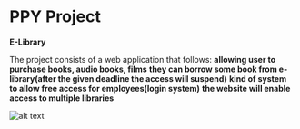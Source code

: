 # PPY Project

**E-Library**

The project consists of a web application that follows:
**allowing user to purchase books, audio books, films**
**they can borrow some book from e-library(after the given deadline the access will suspend)**
**kind of system to allow free access for employees(login system)**
**the website will enable access to multiple libraries**

![alt text](https://pomoc.unicloud.pl/wp-content/uploads/2019/05/Post1_pt2-1521621676616.png)
